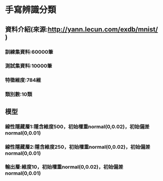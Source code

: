 # 手寫辨識分類
## 資料介紹(來源:http://yann.lecun.com/exdb/mnist/ )
### 訓練集資料:60000筆
### 測試集資料:10000筆
### 特徵維度:784維
### 類別數:10類
## 模型
### 線性隱藏層1:隱含維度500，初始權重normal(0,0.02)，初始偏差normal(0,0.01)
### 線性隱藏層2:隱含維度250，初始權重normal(0,0.02)，初始偏差normal(0,0.01)
### 輸出層:維度10，初始權重normal(0,0.02)，初始偏差normal(0,0.01)


